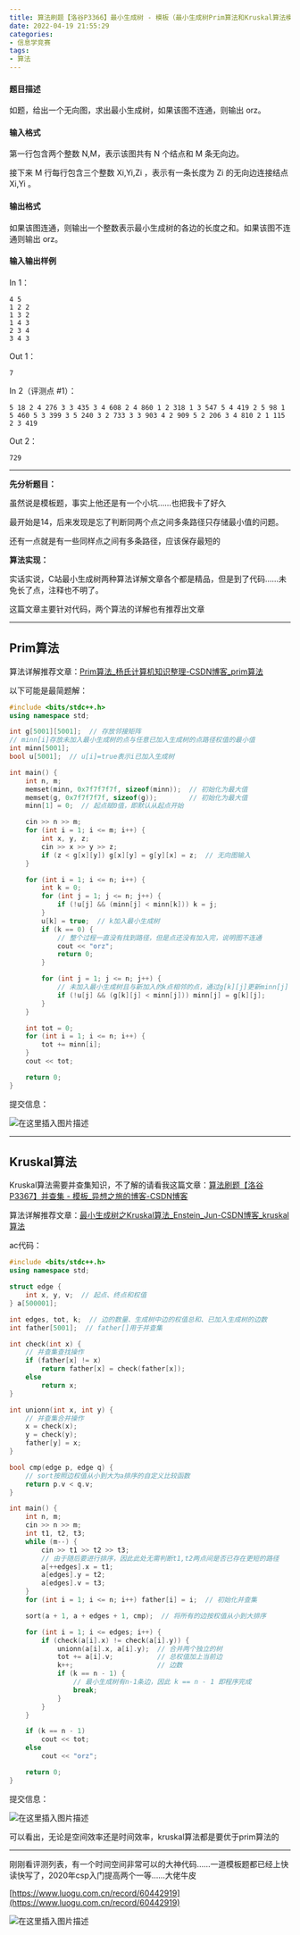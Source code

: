 ```yaml
---
title: 算法刷题【洛谷P3366】最小生成树 - 模板（最小生成树Prim算法和Kruskal算法模板）
date: 2022-04-19 21:55:29
categories:
- 信息学竞赛
tags:
- 算法
---
```


#### 题目描述

如题，给出一个无向图，求出最小生成树，如果该图不连通，则输出 orz。

#### 输入格式

第一行包含两个整数 N,M，表示该图共有 N 个结点和 M 条无向边。

接下来 M 行每行包含三个整数 Xi,Yi,Zi ，表示有一条长度为 Zi 的无向边连接结点 Xi,Yi 。

#### 输出格式

如果该图连通，则输出一个整数表示最小生成树的各边的长度之和。如果该图不连通则输出 orz。

#### 输入输出样例

In 1：

```text
4 5
1 2 2
1 3 2
1 4 3
2 3 4
3 4 3
```

Out 1：

```text
7
```

In 2（评测点 #1）：

```text
5 18 2 4 276 3 3 435 3 4 608 2 4 860 1 2 318 1 3 547 5 4 419 2 5 98 1 5 460 5 3 399 3 5 240 3 2 733 3 3 903 4 2 909 5 2 206 3 4 810 2 1 115 2 3 419
```

Out 2：

```text
729
```

---

**先分析题目：**

虽然说是模板题，事实上他还是有一个小坑……也把我卡了好久

最开始是14，后来发现是忘了判断同两个点之间多条路径只存储最小值的问题。

还有一点就是有一些同样点之间有多条路径，应该保存最短的

**算法实现：**

实话实说，C站最小生成树两种算法详解文章各个都是精品，但是到了代码……未免长了点，注释也不明了。

这篇文章主要针对代码，两个算法的详解也有推荐出文章

---

## Prim算法

算法详解推荐文章：[Prim算法_杨氏计算机知识整理-CSDN博客_prim算法](https://blog.csdn.net/qq_34793133/article/details/80633494)

以下可能是最简题解：

```cpp
#include <bits/stdc++.h>
using namespace std;

int g[5001][5001];  // 存放邻接矩阵
// minn[i]存放未加入最小生成树的点与任意已加入生成树的点路径权值的最小值
int minn[5001];
bool u[5001];  // u[i]=true表示i已加入生成树

int main() {
    int n, m;
    memset(minn, 0x7f7f7f7f, sizeof(minn));  // 初始化为最大值
    memset(g, 0x7f7f7f7f, sizeof(g));        // 初始化为最大值
    minn[1] = 0;  // 起点赋0值，即默认从起点开始

    cin >> n >> m;
    for (int i = 1; i <= m; i++) {
        int x, y, z;
        cin >> x >> y >> z;
        if (z < g[x][y]) g[x][y] = g[y][x] = z;  // 无向图输入
    }

    for (int i = 1; i <= n; i++) {
        int k = 0;
        for (int j = 1; j <= n; j++) {
            if (!u[j] && (minn[j] < minn[k])) k = j;
        }
        u[k] = true;  // k加入最小生成树
        if (k == 0) {
            // 整个过程一直没有找到路径，但是点还没有加入完，说明图不连通
            cout << "orz";
            return 0;
        }

        for (int j = 1; j <= n; j++) {
            // 未加入最小生成树且与新加入的k点相邻的点，通过g[k][j]更新minn[j]
            if (!u[j] && (g[k][j] < minn[j])) minn[j] = g[k][j];
        }
    }

    int tot = 0;
    for (int i = 1; i <= n; i++) {
        tot += minn[i];
    }
    cout << tot;

    return 0;
}
```

提交信息：

![在这里插入图片描述](https://cdn.yixiangzhilv.com/images/6a0b4284874c7dd6bd53f1107e41e748.png)

---

## Kruskal算法

 Kruskal算法需要并查集知识，不了解的请看我这篇文章：[算法刷题【洛谷P3367】并查集 - 模板_异想之旅的博客-CSDN博客](https://blog.csdn.net/weixin_44495599/article/details/120681307)

算法详解推荐文章：[最小生成树之Kruskal算法_Enstein_Jun-CSDN博客_kruskal算法](https://blog.csdn.net/luomingjun12315/article/details/47700237)

ac代码：

```cpp
#include <bits/stdc++.h>
using namespace std;

struct edge {
    int x, y, v;  // 起点、终点和权值
} a[500001];

int edges, tot, k;  // 边的数量、生成树中边的权值总和、已加入生成树的边数
int father[5001];  // father[]用于并查集

int check(int x) {
    // 并查集查找操作
    if (father[x] != x)
        return father[x] = check(father[x]);
    else
        return x;
}

int unionn(int x, int y) {
    // 并查集合并操作
    x = check(x);
    y = check(y);
    father[y] = x;
}

bool cmp(edge p, edge q) {
    // sort按照边权值从小到大为a排序的自定义比较函数
    return p.v < q.v;
}

int main() {
    int n, m;
    cin >> n >> m;
    int t1, t2, t3;
    while (m--) {
        cin >> t1 >> t2 >> t3;
        // 由于随后要进行排序，因此此处无需判断t1,t2两点间是否已存在更短的路径
        a[++edges].x = t1;
        a[edges].y = t2;
        a[edges].v = t3;
    }
    for (int i = 1; i <= n; i++) father[i] = i;  // 初始化并查集

    sort(a + 1, a + edges + 1, cmp);  // 将所有的边按权值从小到大排序

    for (int i = 1; i <= edges; i++) {
        if (check(a[i].x) != check(a[i].y)) {
            unionn(a[i].x, a[i].y);  // 合并两个独立的树
            tot += a[i].v;           // 总权值加上当前边
            k++;                     // 边数
            if (k == n - 1) {
                // 最小生成树有n-1条边，因此 k == n - 1 即程序完成
                break;
            }
        }
    }

    if (k == n - 1)
        cout << tot;
    else
        cout << "orz";

    return 0;
}
```

提交信息：

![在这里插入图片描述](https://cdn.yixiangzhilv.com/images/408d4271bdc7b5def983af41e94c90cb.png)

可以看出，无论是空间效率还是时间效率，kruskal算法都是要优于prim算法的

---

刚刚看评测列表，有一个时间空间非常可以的大神代码……一道模板题都已经上快读快写了，2020年csp入门提高两个一等……大佬牛皮

[https://www.luogu.com.cn/record/60442919](https://www.luogu.com.cn/record/60442919)

![在这里插入图片描述](https://cdn.yixiangzhilv.com/images/3c1d7959e459e529376d4f073a981249.png)


